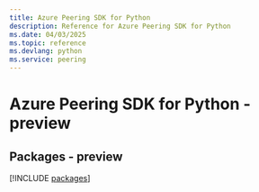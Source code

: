 ```yaml
---
title: Azure Peering SDK for Python
description: Reference for Azure Peering SDK for Python
ms.date: 04/03/2025
ms.topic: reference
ms.devlang: python
ms.service: peering
---
```

# Azure Peering SDK for Python - preview
## Packages - preview
[!INCLUDE [packages](peering-index.md)]